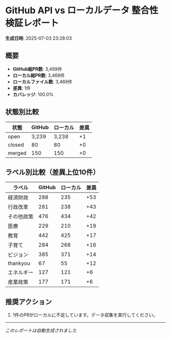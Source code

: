 # GitHub API vs ローカルデータ 整合性検証レポート

**生成日時**: 2025-07-03 23:28:03

## 概要

- **GitHub総PR数**: 3,469件
- **ローカル総PR数**: 3,468件
- **ローカルファイル数**: 3,469件
- **差異**: 1件
- **カバレッジ**: 100.0%

## 状態別比較

| 状態 | GitHub | ローカル | 差異 |
|------|--------|----------|------|
| open | 3,239 | 3,238 | +1 |
| closed | 80 | 80 | +0 |
| merged | 150 | 150 | +0 |

## ラベル別比較（差異上位10件）

| ラベル | GitHub | ローカル | 差異 |
|--------|--------|----------|------|
| 経済財政 | 288 | 235 | +53 |
| 行政改革 | 281 | 238 | +43 |
| その他政策 | 476 | 434 | +42 |
| 医療 | 229 | 210 | +19 |
| 教育 | 442 | 425 | +17 |
| 子育て | 284 | 268 | +16 |
| ビジョン | 385 | 371 | +14 |
| thankyou | 67 | 55 | +12 |
| エネルギー | 127 | 121 | +6 |
| 産業政策 | 177 | 171 | +6 |

## 推奨アクション

1. 1件のPRがローカルに不足しています。データ収集を実行してください。

---
*このレポートは自動生成されました*